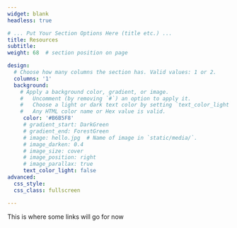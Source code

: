 ```yaml
---
widget: blank
headless: true

# ... Put Your Section Options Here (title etc.) ...
title: Resources
subtitle:
weight: 68  # section position on page

design:
  # Choose how many columns the section has. Valid values: 1 or 2.
  columns: '1'
  background:
    # Apply a background color, gradient, or image.
    #   Uncomment (by removing `#`) an option to apply it.
    #   Choose a light or dark text color by setting `text_color_light`.
    #   Any HTML color name or Hex value is valid.
     color: '#B6B5F8'
     # gradient_start: DarkGreen
     # gradient_end: ForestGreen
     # image: hello.jpg  # Name of image in `static/media/`.
     # image_darken: 0.4
     # image_size: cover
     # image_position: right
     # image_parallax: true
     text_color_light: false
advanced:
  css_style:
  css_class: fullscreen

---
```

This is where some links will go for now

